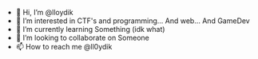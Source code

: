 - 👋 Hi, I’m @lloydik
- 👀 I’m interested in CTF's and programming... And web... And GameDev
- 🌱 I’m currently learning Something (idk what)
- 💞️ I’m looking to collaborate on Someone
- 📫 How to reach me @ll0ydik

<!---
lloydik/lloydik is a ✨ special ✨ repository because its `README.md` (this file) appears on your GitHub profile.
You can click the Preview link to take a look at your changes.
--->
